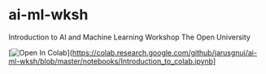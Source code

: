 # ai-ml-wksh

Introduction to AI and Machine Learning Workshop
The Open University

[![Open In Colab](https://colab.research.google.com/assets/colab-badge.svg)](https://colab.research.google.com/github/jarusgnuj/ai-ml-wksh/blob/master/notebooks/Introduction_to_colab.ipynb]
